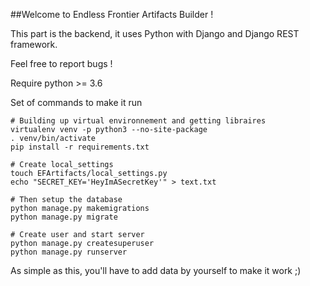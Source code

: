 ##Welcome to Endless Frontier Artifacts Builder !

This part is the backend, it uses Python with Django and Django REST framework.

Feel free to report bugs !

Require python >= 3.6

Set of commands to make it run

```console
# Building up virtual environnement and getting libraires
virtualenv venv -p python3 --no-site-package
. venv/bin/activate
pip install -r requirements.txt

# Create local_settings
touch EFArtifacts/local_settings.py
echo "SECRET_KEY='HeyImASecretKey'" > text.txt

# Then setup the database
python manage.py makemigrations
python manage.py migrate

# Create user and start server
python manage.py createsuperuser
python manage.py runserver
```

As simple as this, you'll have to add data by yourself to make it work ;)
